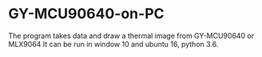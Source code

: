 # GY-MCU90640-on-PC
The program takes  data and draw a thermal image from GY-MCU90640 or MLX9064
It can be run in window 10 and ubuntu 16, python 3.6.

